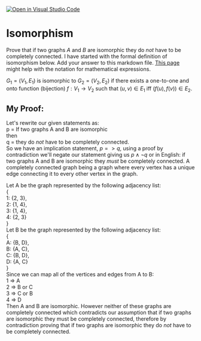 [![Open in Visual Studio Code](https://classroom.github.com/assets/open-in-vscode-718a45dd9cf7e7f842a935f5ebbe5719a5e09af4491e668f4dbf3b35d5cca122.svg)](https://classroom.github.com/online_ide?assignment_repo_id=12662416&assignment_repo_type=AssignmentRepo)
# Isomorphism

Prove that if two graphs $A$ and $B$ are isomorphic they do *not* have to
be completely connected. I have started with the formal definition of
isomorphism below. Add your answer to this markdown file. [This
page](https://docs.github.com/en/get-started/writing-on-github/working-with-advanced-formatting/writing-mathematical-expressions)
might help with the notation for mathematical expressions.

$G_1=(V_1 , E_1)$ is isomorphic to $G_2 = (V_2, E_2)$ if there exists a
one-to-one and onto function (bijection) $f: V_1 \rightarrow V_2$ such that $(u,v)
\in E_1$ iff $(f(u),f(v)) \in E_2$.


## My Proof: 

Let's rewrite our given statements as:  
p = If two graphs A and B are isomorphic  
then  
q = they do *not* have to be completely connected.  
So we have an implication statement, $p => q$, using a proof by contradiction we'll negate our statement
giving us $p \wedge \neg q$ or in English: if two graphs A and B are isomorphic they *must* be completely connected.
A completely connected graph being a graph where every vertex has a unique edge connecting it to every other vertex in the graph.

Let A be the graph represented by the following adjacency list:  
{  
  1: {2, 3},  
  2: {1, 4},  
  3: {1, 4},  
  4: {2, 3}  
}  
Let B be the graph represented by the following adjacency list:  
{  
  A: {B, D},  
  B: {A, C},  
  C: {B, D},  
  D: {A, C}  
}  
Since we can map all of the vertices and edges from A to B:  
1 => A  
2 => B or C  
3 => C or B  
4 => D  
Then A and B are isomorphic. However neither of these graphs are completely connected which contradicts our assumption that if
two graphs are isomorphic they must be completely connected, therefore by contradiction proving that if two graphs are isomorphic
they do *not* have to be completely connected. 

